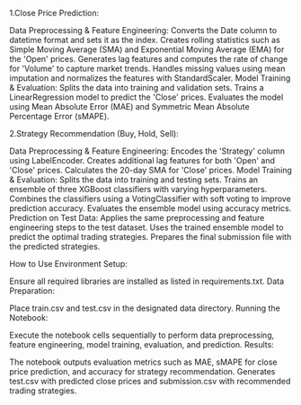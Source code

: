 1.Close Price Prediction:

Data Preprocessing & Feature Engineering:
Converts the Date column to datetime format and sets it as the index.
Creates rolling statistics such as Simple Moving Average (SMA) and Exponential Moving Average (EMA) for the 'Open' prices.
Generates lag features and computes the rate of change for 'Volume' to capture market trends.
Handles missing values using mean imputation and normalizes the features with StandardScaler.
Model Training & Evaluation:
Splits the data into training and validation sets.
Trains a LinearRegression model to predict the 'Close' prices.
Evaluates the model using Mean Absolute Error (MAE) and Symmetric Mean Absolute Percentage Error (sMAPE).

2.Strategy Recommendation (Buy, Hold, Sell):

Data Preprocessing & Feature Engineering:
Encodes the 'Strategy' column using LabelEncoder.
Creates additional lag features for both 'Open' and 'Close' prices.
Calculates the 20-day SMA for 'Close' prices.
Model Training & Evaluation:
Splits the data into training and testing sets.
Trains an ensemble of three XGBoost classifiers with varying hyperparameters.
Combines the classifiers using a VotingClassifier with soft voting to improve prediction accuracy.
Evaluates the ensemble model using accuracy metrics.
Prediction on Test Data:
Applies the same preprocessing and feature engineering steps to the test dataset.
Uses the trained ensemble model to predict the optimal trading strategies.
Prepares the final submission file with the predicted strategies.


How to Use
Environment Setup:

Ensure all required libraries are installed as listed in requirements.txt.
Data Preparation:

Place train.csv and test.csv in the designated data directory.
Running the Notebook:

Execute the notebook cells sequentially to perform data preprocessing, feature engineering, model training, evaluation, and prediction.
Results:

The notebook outputs evaluation metrics such as MAE, sMAPE for close price prediction, and accuracy for strategy recommendation.
Generates test.csv with predicted close prices and submission.csv with recommended trading strategies.
